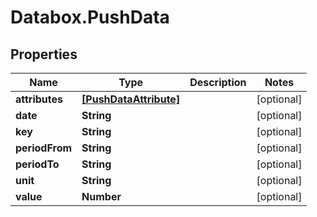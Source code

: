 # Databox.PushData

## Properties

Name | Type | Description | Notes
------------ | ------------- | ------------- | -------------
**attributes** | [**[PushDataAttribute]**](PushDataAttribute.md) |  | [optional] 
**date** | **String** |  | [optional] 
**key** | **String** |  | [optional] 
**periodFrom** | **String** |  | [optional] 
**periodTo** | **String** |  | [optional] 
**unit** | **String** |  | [optional] 
**value** | **Number** |  | [optional] 


